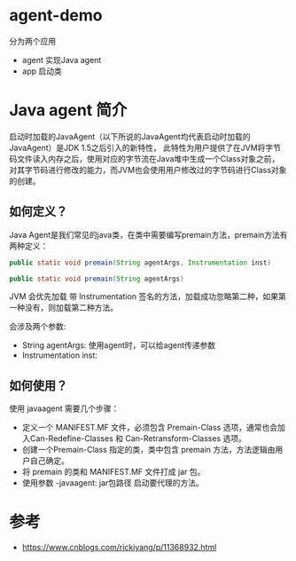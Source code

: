 # agent-demo

分为两个应用
- agent 实现Java agent
- app 启动类

# Java agent 简介

启动时加载的JavaAgent（以下所说的JavaAgent均代表启动时加载的JavaAgent）是JDK 1.5之后引入的新特性，
此特性为用户提供了在JVM将字节码文件读入内存之后，使用对应的字节流在Java堆中生成一个Class对象之前，
对其字节码进行修改的能力，而JVM也会使用用户修改过的字节码进行Class对象的创建。

## 如何定义？

Java Agent是我们常见的java类，在类中需要编写premain方法，premain方法有两种定义：

```java
public static void premain(String agentArgs, Instrumentation inst)

public static void premain(String agentArgs)
```
JVM 会优先加载 带 Instrumentation 签名的方法，加载成功忽略第二种，如果第一种没有，则加载第二种方法。

会涉及两个参数:
- String agentArgs: 使用agent时，可以给agent传递参数
- Instrumentation inst: 

## 如何使用？

使用 javaagent 需要几个步骤：

- 定义一个 MANIFEST.MF 文件，必须包含 Premain-Class 选项，通常也会加入Can-Redefine-Classes 和 Can-Retransform-Classes 选项。
- 创建一个Premain-Class 指定的类，类中包含 premain 方法，方法逻辑由用户自己确定。
- 将 premain 的类和 MANIFEST.MF 文件打成 jar 包。
- 使用参数 -javaagent: jar包路径 启动要代理的方法。

# 参考
- https://www.cnblogs.com/rickiyang/p/11368932.html
